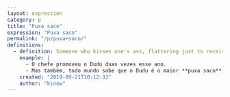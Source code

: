```yaml
---
layout: expression
category: p
title: "Puxa saco"
expression: "Puxa saco"
permalink: "/p/puxa+saco/"
definitions:
  - definition: Someone who kisses one's ass, flattering just to receive something in return.
    example: |
      - O chefe promoveu o Dudu duas vezes esse ano.
      - Mas também, todo mundo sabe que o Dudu é o maior **puxa saco**, e hora ou outra ia acabar sendo promovido. Mundo injusto!
    created: "2019-09-21T10:12:33"
    author: "kinow"
---
```

